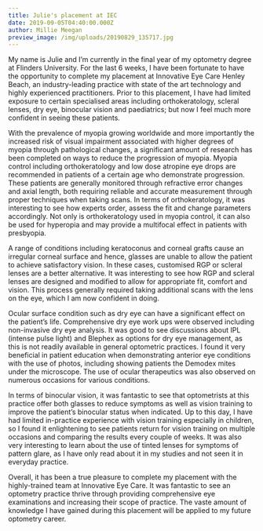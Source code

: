 ```yaml
---
title: Julie's placement at IEC
date: 2019-09-05T04:40:00.000Z
author: Millie Meegan
preview_image: /img/uploads/20190829_135717.jpg
---
```

My name is Julie and I’m currently in the final year of my optometry degree at Flinders University. For the last 6 weeks, I have been fortunate to have the opportunity to complete my placement at Innovative Eye Care Henley Beach, an industry-leading practice with state of the art technology and highly experienced practitioners. Prior to this placement, I have had limited exposure to certain specialised areas including orthokeratology, scleral lenses, dry eye, binocular vision and paediatrics; but now I feel much more confident in seeing these patients.



With the prevalence of myopia growing worldwide and more importantly the increased risk of visual impairment associated with higher degrees of myopia through pathological changes, a significant amount of research has been completed on ways to reduce the progression of myopia. Myopia control including orthokeratology and low dose atropine eye drops are recommended in patients of a certain age who demonstrate progression. These patients are generally monitored through refractive error changes and axial length, both requiring reliable and accurate measurement through proper techniques when taking scans. In terms of orthokeratology, it was interesting to see how experts order, assess the fit and change parameters accordingly. Not only is orthokeratology used in myopia control, it can also be used for hyperopia and may provide a multifocal effect in patients with presbyopia.



A range of conditions including keratoconus and corneal grafts cause an irregular corneal surface and hence, glasses are unable to allow the patient to achieve satisfactory vision. In these cases, customised RGP or scleral lenses are a better alternative. It was interesting to see how RGP and scleral lenses are designed and modified to allow for appropriate fit, comfort and vision. This process generally required taking additional scans with the lens on the eye, which I am now confident in doing.



Ocular surface condition such as dry eye can have a significant effect on the patient’s life. Comprehensive dry eye work ups were observed including non-invasive dry eye analysis. It was good to see discussions about IPL (intense pulse light) and Blephex as options for dry eye management, as this is not readily available in general optometric practices. I found it very beneficial in patient education when demonstrating anterior eye conditions with the use of photos, including showing patients the Demodex mites under the microscope. The use of ocular therapeutics was also observed on numerous occasions for various conditions.



In terms of binocular vision, it was fantastic to see that optometrists at this practice offer both glasses to reduce symptoms as well as vision training to improve the patient’s binocular status when indicated. Up to this day, I have had limited in-practice experience with vision training especially in children, so I found it enlightening to see patients return for vision training on multiple occasions and comparing the results every couple of weeks. It was also very interesting to learn about the use of tinted lenses for symptoms of pattern glare, as I have only read about it in my studies and not seen it in everyday practice.



Overall, it has been a true pleasure to complete my placement with the highly-trained team at Innovative Eye Care. It was fantastic to see an optometry practice thrive through providing comprehensive eye examinations and increasing their scope of practice. The vaste amount of knowledge I have gained during this placement will be applied to my future optometry career.